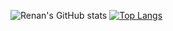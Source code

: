![Renan's GitHub stats](https://github-readme-stats.vercel.app/api?username=renanmaringolo&show_icons=true&theme=dracula)
[![Top Langs](https://github-readme-stats.vercel.app/api/top-langs/?username=renanmaringolo&layout=compact&theme=dracula)](https://github.com/renanmaringolo/github-readme-stats)


<!--
**renanmaringolo/renanmaringolo** is a ✨ _special_ ✨ repository because its `README.md` (this file) appears on your GitHub profile.

Here are some ideas to get you started:

- 🔭 I’m currently working on ...
- 🌱 I’m currently learning ...
- 👯 I’m looking to collaborate on ...
- 🤔 I’m looking for help with ...
- 💬 Ask me about ...
- 📫 How to reach me: ...
- 😄 Pronouns: ...
- ⚡ Fun fact: ...
-->
